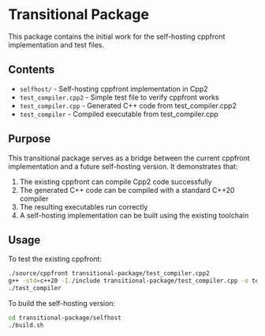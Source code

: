 # Transitional Package

This package contains the initial work for the self-hosting cppfront implementation and test files.

## Contents

- `selfhost/` - Self-hosting cppfront implementation in Cpp2
- `test_compiler.cpp2` - Simple test file to verify cppfront works
- `test_compiler.cpp` - Generated C++ code from test_compiler.cpp2
- `test_compiler` - Compiled executable from test_compiler.cpp

## Purpose

This transitional package serves as a bridge between the current cppfront implementation and a future self-hosting version. It demonstrates that:

1. The existing cppfront can compile Cpp2 code successfully
2. The generated C++ code can be compiled with a standard C++20 compiler
3. The resulting executables run correctly
4. A self-hosting implementation can be built using the existing toolchain

## Usage

To test the existing cppfront:
```bash
./source/cppfront transitional-package/test_compiler.cpp2
g++ -std=c++20 -I./include transitional-package/test_compiler.cpp -o test_compiler
./test_compiler
```

To build the self-hosting version:
```bash
cd transitional-package/selfhost
./build.sh
```